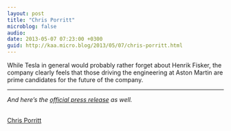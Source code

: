 ```yaml
---
layout: post
title: "Chris Porritt"
microblog: false
audio: 
date: 2013-05-07 07:23:00 +0300
guid: http://kaa.micro.blog/2013/05/07/chris-porritt.html
---
```

<p>While Tesla in general would probably rather forget about Henrik Fisker, the company clearly feels that those driving the engineering at Aston Martin are prime candidates for the future of the company.</p>

<hr /><p><em>And here&rsquo;s the <a href="http://www.teslamotors.com/about/press/releases/tesla-hires-aston-martin%E2%80%99s-vehicle-engineering-leader">official press release</a> as well.</em></p><br /><a href='http://www.greencarreports.com/news/1083919_tesla-hires-new-engineering-vp-from-luxury-maker-aston-martin'>Chris Porritt</a>
